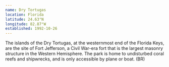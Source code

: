 ```yaml
---
name: Dry Tortugas
location: Florida
latitude: 24.63°N
longitude: 82.87°W
established: 1992-10-26
---
```


The islands of the Dry Tortugas, at the westernmost end of the Florida Keys, are the site of Fort Jefferson, a Civil War-era fort that is the largest masonry structure in the Western Hemisphere. The park is home to undisturbed coral reefs and shipwrecks, and is only accessible by plane or boat. (BR)
